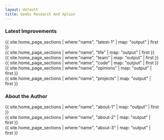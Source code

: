 ```yaml
---
layout: default
title: Geeks Research And Xplain
---
```


<section class="row">
  <section class="col-md-12"><h3>Latest Improvements</h3></section>
  <section class="col-md-12">
    {{ site.home_page_sections | where:"name", "latest-1" | map: "output" | first }}
  </section>
</section>

<section class="row">
  <section class="col-md-4">
    {{ site.home_page_sections | where:"name", "life" | map: "output" | first }}
  </section>

  <section class="col-md-4">
    {{ site.home_page_sections | where:"name", "team" | map: "output" | first }}
  </section>

  <section class="col-md-4">
    {{ site.home_page_sections | where:"name", "code" | map: "output" | first }}
  </section>
</section>

<section class="row">
  <section class="col-md-6">
    {{ site.home_page_sections | where:"name", "opinions" | map: "output" | first }}
  </section>

  <section class="col-md-6">
    {{ site.home_page_sections | where:"name", "projects" | map: "output" | first }}
  </section>

</section>

<section class="row">
  <section class="col-md-12"><h3>About the Author</h3></section>
  <section class="col-md-4">
    {{ site.home_page_sections | where:"name", "about-1" | map: "output" | first }}
  </section>
  <section class="col-md-4">
    {{ site.home_page_sections | where:"name", "about-2" | map: "output" | first }}
  </section>
  <section class="col-md-4">
    {{ site.home_page_sections | where:"name", "about-3" | map: "output" | first }}
  </section>
</section>

